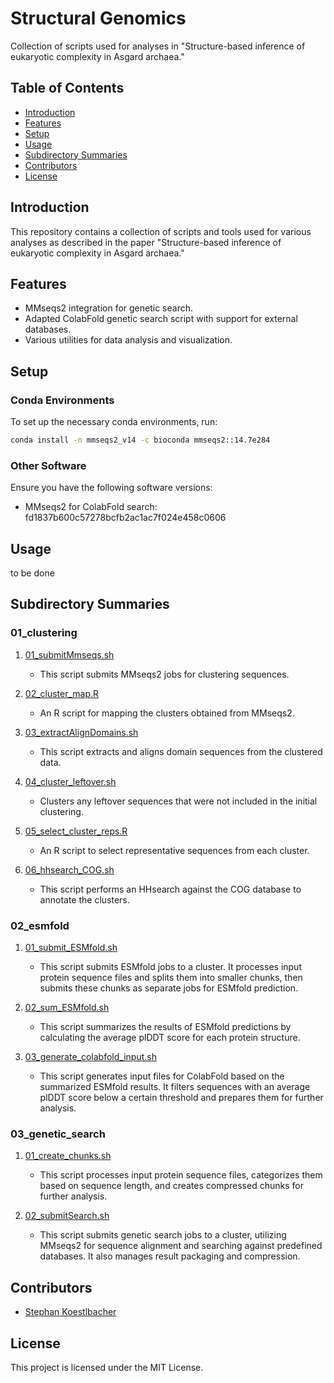 # Structural Genomics

Collection of scripts used for analyses in "Structure-based inference of eukaryotic complexity in Asgard archaea."

## Table of Contents

- [Introduction](#introduction)
- [Features](#features)
- [Setup](#setup)
- [Usage](#usage)
- [Subdirectory Summaries](#subdirectory-summaries)
- [Contributors](#contributors)
- [License](#license)

## Introduction

This repository contains a collection of scripts and tools used for various analyses as described in the paper "Structure-based inference of eukaryotic complexity in Asgard archaea."

## Features

- MMseqs2 integration for genetic search.
- Adapted ColabFold genetic search script with support for external databases.
- Various utilities for data analysis and visualization.

## Setup

### Conda Environments

To set up the necessary conda environments, run:

```bash
conda install -n mmseqs2_v14 -c bioconda mmseqs2::14.7e284
```

### Other Software

Ensure you have the following software versions:

- MMseqs2 for ColabFold search: fd1837b600c57278bcfb2ac1ac7f024e458c0606

## Usage

to be done

## Subdirectory Summaries

### 01_clustering

1. [01_submitMmseqs.sh](https://github.com/stephkoest/structural_genomics/blob/main/01_clustering/01_submitMmseqs.sh)
   - This script submits MMseqs2 jobs for clustering sequences.

2. [02_cluster_map.R](https://github.com/stephkoest/structural_genomics/blob/main/01_clustering/02_cluster_map.R)
   - An R script for mapping the clusters obtained from MMseqs2.

3. [03_extractAlignDomains.sh](https://github.com/stephkoest/structural_genomics/blob/main/01_clustering/03_extractAlignDomains.sh)
   - This script extracts and aligns domain sequences from the clustered data.

4. [04_cluster_leftover.sh](https://github.com/stephkoest/structural_genomics/blob/main/01_clustering/04_cluster_leftover.sh)
   - Clusters any leftover sequences that were not included in the initial clustering.

5. [05_select_cluster_reps.R](https://github.com/stephkoest/structural_genomics/blob/main/01_clustering/05_select_cluster_reps.R)
   - An R script to select representative sequences from each cluster.

6. [06_hhsearch_COG.sh](https://github.com/stephkoest/structural_genomics/blob/main/01_clustering/06_hhsearch_COG.sh)
   - This script performs an HHsearch against the COG database to annotate the clusters.

### 02_esmfold

1. [01_submit_ESMfold.sh](https://github.com/stephkoest/structural_genomics/blob/main/02_esmfold/01_submit_ESMfold.sh)
   - This script submits ESMfold jobs to a cluster. It processes input protein sequence files and splits them into smaller chunks, then submits these chunks as separate jobs for ESMfold prediction.

2. [02_sum_ESMfold.sh](https://github.com/stephkoest/structural_genomics/blob/main/02_esmfold/02_sum_ESMfold.sh)
   - This script summarizes the results of ESMfold predictions by calculating the average plDDT score for each protein structure.

3. [03_generate_colabfold_input.sh](https://github.com/stephkoest/structural_genomics/blob/main/02_esmfold/03_generate_colabfold_input.sh)
   - This script generates input files for ColabFold based on the summarized ESMfold results. It filters sequences with an average plDDT score below a certain threshold and prepares them for further analysis.

### 03_genetic_search

1. [01_create_chunks.sh](https://github.com/stephkoest/structural_genomics/blob/main/03_genetic_search/01_create_chunks.sh)
   - This script processes input protein sequence files, categorizes them based on sequence length, and creates compressed chunks for further analysis.

2. [02_submitSearch.sh](https://github.com/stephkoest/structural_genomics/blob/main/03_genetic_search/02_submitSearch.sh)
   - This script submits genetic search jobs to a cluster, utilizing MMseqs2 for sequence alignment and searching against predefined databases. It also manages result packaging and compression.

## Contributors

- [Stephan Koestlbacher](https://github.com/stephkoest)

## License

This project is licensed under the MIT License.
